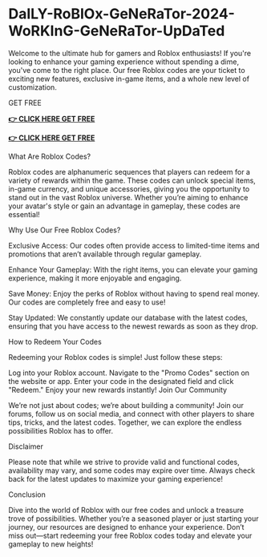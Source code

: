 # DaILY-RoBlOx-GeNeRaTor-2024-WoRKInG-GeNeRaTor-UpDaTed

Welcome to the ultimate hub for gamers and Roblox enthusiasts! If you're looking to enhance your gaming experience without spending a dime, you've come to the right place. Our free Roblox codes are your ticket to exciting new features, exclusive in-game items, and a whole new level of customization.

GET FREE

**[👉 CLICK HERE GET FREE](https://tinyurl.com/55jbsejf)**

**[👉 CLICK HERE GET FREE](https://tinyurl.com/55jbsejf)**

What Are Roblox Codes?

Roblox codes are alphanumeric sequences that players can redeem for a variety of rewards within the game. These codes can unlock special items, in-game currency, and unique accessories, giving you the opportunity to stand out in the vast Roblox universe. Whether you’re aiming to enhance your avatar's style or gain an advantage in gameplay, these codes are essential!

Why Use Our Free Roblox Codes?

Exclusive Access: Our codes often provide access to limited-time items and promotions that aren’t available through regular gameplay.

Enhance Your Gameplay: With the right items, you can elevate your gaming experience, making it more enjoyable and engaging.

Save Money: Enjoy the perks of Roblox without having to spend real money. Our codes are completely free and easy to use!

Stay Updated: We constantly update our database with the latest codes, ensuring that you have access to the newest rewards as soon as they drop.

How to Redeem Your Codes

Redeeming your Roblox codes is simple! Just follow these steps:

Log into your Roblox account.
Navigate to the "Promo Codes" section on the website or app.
Enter your code in the designated field and click "Redeem."
Enjoy your new rewards instantly!
Join Our Community

We’re not just about codes; we’re about building a community! Join our forums, follow us on social media, and connect with other players to share tips, tricks, and the latest codes. Together, we can explore the endless possibilities Roblox has to offer.

Disclaimer

Please note that while we strive to provide valid and functional codes, availability may vary, and some codes may expire over time. Always check back for the latest updates to maximize your gaming experience!

Conclusion

Dive into the world of Roblox with our free codes and unlock a treasure trove of possibilities. Whether you’re a seasoned player or just starting your journey, our resources are designed to enhance your experience. Don’t miss out—start redeeming your free Roblox codes today and elevate your gameplay to new heights!

